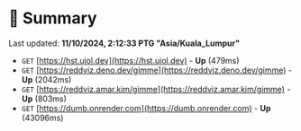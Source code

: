 # 📖 Summary
Last updated: **11/10/2024, 2:12:33 PTG "Asia/Kuala_Lumpur"**

- `GET` [https://hst.ujol.dev](https://hst.ujol.dev) - **Up** (479ms)
- `GET` [https://reddviz.deno.dev/gimme](https://reddviz.deno.dev/gimme) - **Up** (2042ms)
- `GET` [https://reddviz.amar.kim/gimme](https://reddviz.amar.kim/gimme) - **Up** (803ms)
- `GET` [https://dumb.onrender.com](https://dumb.onrender.com) - **Up** (43096ms)
